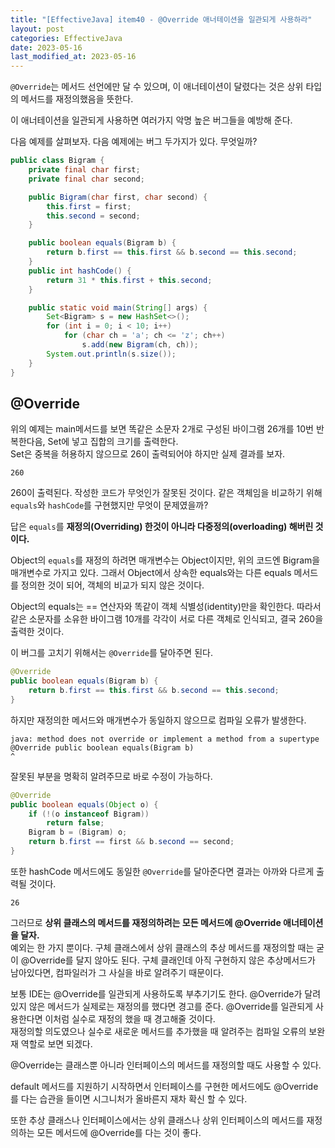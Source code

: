 ```yaml
---
title: "[EffectiveJava] item40 - @Override 애너테이션을 일관되게 사용하라"
layout: post
categories: EffectiveJava
date: 2023-05-16
last_modified_at: 2023-05-16
---
```


`@Override`는 메서드 선언에만 달 수 있으며, 이 애너테이션이 달렸다는 것은 상위 타입의 메서드를 재정의했음을 뜻한다.

이 애너테이션을 일관되게 사용하면 여러가지 악명 높은 버그들을 예방해 준다.

다음 예제를 살펴보자. 다음 예제에는 버그 두가지가 있다. 무엇일까?

```java
public class Bigram {
    private final char first;
    private final char second;

    public Bigram(char first, char second) {
        this.first = first;
        this.second = second;
    }

    public boolean equals(Bigram b) {
        return b.first == this.first && b.second == this.second;
    }
    public int hashCode() {
        return 31 * this.first + this.second;
    }

    public static void main(String[] args) {
        Set<Bigram> s = new HashSet<>();
        for (int i = 0; i < 10; i++)
            for (char ch = 'a'; ch <= 'z'; ch++)
                s.add(new Bigram(ch, ch));
        System.out.println(s.size());
    }
}
```

## @Override

위의 예제는 main메서드를 보면 똑같은 소문자 2개로 구성된 바이그램 26개를 10번 반복한다음, Set에 넣고 집합의 크기를 출력한다.<br/>
Set은 중복을 허용하지 않으므로 26이 출력되어야 하지만 실제 결과를 보자.

```shell
260
```

260이 출력된다. 작성한 코드가 무엇인가 잘못된 것이다. 같은 객체임을 비교하기 위해 `equals`와 `hashCode`를 구현했지만 무엇이 문제였을까?

답은 `equals`를 **재정의(Overriding) 한것이 아니라 다중정의(overloading) 해버린 것 이다.**

Object의 `equals`를 재정의 하려면 매개변수는 Object이지만, 위의 코드엔 Bigram을 매개변수로 가지고 있다. 그래서 Object에서 상속한 equals와는 다른 equals 메서드를 정의한 것이 되어, 객체의 비교가 되지 않은 것이다.

Object의 equals는 == 연산자와 똑같이 객체 식별성(identity)만을 확인한다. 따라서 같은 소문자를 소유한 바이그램 10개를 각각이 서로 다른 객체로 인식되고, 결국 260을 출력한 것이다.

이 버그를 고치기 위해서는 `@Override`를 달아주면 된다.

```java
@Override
public boolean equals(Bigram b) {
    return b.first == this.first && b.second == this.second;
}
```

하지만 재정의한 메서드와 매개변수가 동일하지 않으므로 컴파일 오류가 발생한다.

```shell
java: method does not override or implement a method from a supertype
@Override public boolean equals(Bigram b)
^
```

잘못된 부분을 명확히 알려주므로 바로 수정이 가능하다.
```java
@Override
public boolean equals(Object o) {
    if (!(o instanceof Bigram))
        return false;
    Bigram b = (Bigram) o;
    return b.first == first && b.second == second;
}
```

또한 hashCode 메서드에도 동일한 `@Override`를 달아준다면 결과는 아까와 다르게 출력될 것이다.

```shell
26
```

그러므로 **상위 클래스의 메서드를 재정의하려는 모든 메서드에 @Override 애너테이션을 달자.**<br/>
예외는 한 가지 뿐이다. 구체 클래스에서 상위 클래스의 추상 메서드를 재정의할 때는 굳이 @Override를 달지 않아도 된다. 구체 클래인데 아직 구현하지 않은 추상메서드가 남아있다면, 컴파일러가 그 사실을 바로 알려주기 때문이다.

보통 IDE는 @Override를 일관되게 사용하도록 부추기기도 한다. @Override가 달려있지 않은 메서드가 실제로는 재정의를 했다면 경고를 준다. @Override를 일관되게 사용한다면 이처럼 실수로 재정의 했을 때 경고해줄 것이다.<br/>
재정의할 의도였으나 실수로 새로운 메서드를 추가했을 때 알려주는 컴파일 오류의 보완재 역할로 보면 되겠다.

@Override는 클래스뿐 아니라 인터페이스의 메서드를 재정의할 때도 사용할 수 있다.

default 메서드를 지원하기 시작하면서 인터페이스를 구현한 메서드에도 @Override를 다는 습관을 들이면 시그니처가 올바른지 재차 확신 할 수 있다.

또한 추상 클래스나 인터페이스에서는 상위 클래스나 상위 인터페이스의 메서드를 재정의하는 모든 메서드에 @Override를 다는 것이 좋다.

